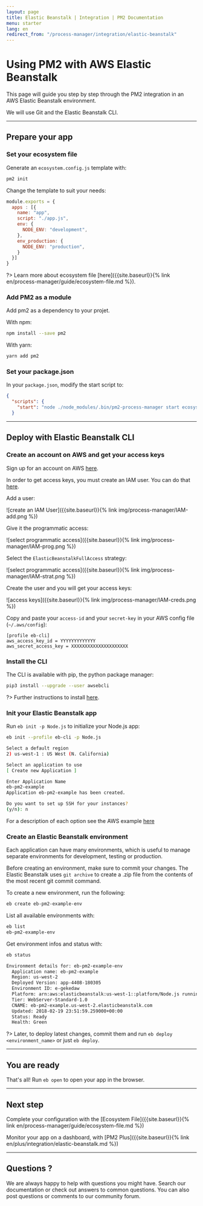 ```yaml
---
layout: page
title: Elastic Beanstalk | Integration | PM2 Documentation
menu: starter
lang: en
redirect_from: "/process-manager/integration/elastic-beanstalk"
---
```


# Using PM2 with AWS Elastic Beanstalk

This page will guide you step by step through the PM2 integration in an AWS Elastic Beanstalk environment.

We will use Git and the Elastic Beanstalk CLI.

---

## Prepare your app

### Set your ecosystem file

Generate an `ecosystem.config.js` template with:

```bash
pm2 init
```

Change the template to suit your needs:

```javascript
module.exports = {
  apps : [{
    name: "app",
    script: "./app.js",
    env: {
      NODE_ENV: "development",
    },
    env_production: {
      NODE_ENV: "production",
    }
  }]
}
```

?> Learn more about ecosystem file [here]({{site.baseurl}}{% link en/process-manager/guide/ecosystem-file.md %}).

### Add PM2 as a module

Add pm2 as a dependency to your projet.

With npm:

```bash
npm install --save pm2
```

With yarn:

```bash
yarn add pm2
```

### Set your package.json

In your `package.json`, modify the start script to:

```json
{
  "scripts": {
    "start": "node ./node_modules/.bin/pm2-process-manager start ecosystem.config.js --env production"
  }
```

---

## Deploy with Elastic Beanstalk CLI

### Create an account on AWS and get your access keys

Sign up for an account on AWS [here](https://console.aws.amazon.com/elasticbeanstalk/).

In order to get access keys, you must create an IAM user. You can do that [here](https://console.aws.amazon.com/iam/home#/home).

Add a user:

![create an IAM User]({{site.baseurl}}{% link img/process-manager/IAM-add.png %})

Give it the programmatic access:

![select programmatic access]({{site.baseurl}}{% link img/process-manager/IAM-prog.png %})

Select the `ElasticBeanstalkFullAccess` strategy:

![select programmatic access]({{site.baseurl}}{% link img/process-manager/IAM-strat.png %})

Create the user and you will get your access keys:

![access keys]({{site.baseurl}}{% link img/process-manager/IAM-creds.png %})

Copy and paste your `access-id` and your `secret-key` in your AWS config file (`~/.aws/config`):

```Vim
[profile eb-cli]
aws_access_key_id = YYYYYYYYYYYYY
aws_secret_access_key = XXXXXXXXXXXXXXXXXXXXX
```

### Install the CLI

The CLI is available with pip, the python package manager:

```bash
pip3 install --upgrade --user awsebcli
```

?> Further instructions to install [here](http://docs.aws.amazon.com/elasticbeanstalk/latest/dg/eb-cli3.html).

### Init your Elastic Beanstalk app

Run `eb init -p Node.js` to initialize your Node.js app:

```bash
eb init --profile eb-cli -p Node.js

Select a default region
2) us-west-1 : US West (N. California)

Select an application to use
[ Create new Application ]

Enter Application Name
eb-pm2-example
Application eb-pm2-example has been created.

Do you want to set up SSH for your instances?
(y/n): n
```

For a description of each option see the AWS example [here](https://docs.aws.amazon.com/elasticbeanstalk/latest/dg/create_deploy_nodejs_express.html)

### Create an Elastic Beanstalk environment

Each application can have many environments, which is useful to manage separate environments for development, testing or production.

Before creating an environment, make sure to commit your changes. The Elastic Beanstalk uses `git archive` to create a .zip file from the contents of the most recent git commit command.

To create a new environment, run the following:
```bash
eb create eb-pm2-example-env
```

List all available environments with:
```bash
eb list
eb-pm2-example-env
```

Get environment infos and status with:
```bash
eb status

Environment details for: eb-pm2-example-env
  Application name: eb-pm2-example
  Region: us-west-2
  Deployed Version: app-4408-180305
  Environment ID: e-gekedaw
  Platform: arn:aws:elasticbeanstalk:us-west-1::platform/Node.js running on 64bit Amazon Linux/4.4.5
  Tier: WebServer-Standard-1.0
  CNAME: eb-pm2-example.us-west-2.elasticbeanstalk.com
  Updated: 2018-02-19 23:51:59.259000+00:00
  Status: Ready
  Health: Green
```


?> Later, to deploy latest changes, commit them and run `eb deploy <environment_name>` or just `eb deploy`.

---

## You are ready

That's all! Run `eb open` to open your app in the browser.

---

## Next step

Complete your configuration with the [Ecosystem File]({{site.baseurl}}{% link en/process-manager/guide/ecosystem-file.md %})

Monitor your app on a dashboard, with [PM2 Plus]({{site.baseurl}}{% link en/plus/integration/elastic-beanstalk.md %})

---

## Questions ?

We are always happy to help with questions you might have. Search our documentation or check out answers to common questions. You can also post questions or comments to our community forum.
